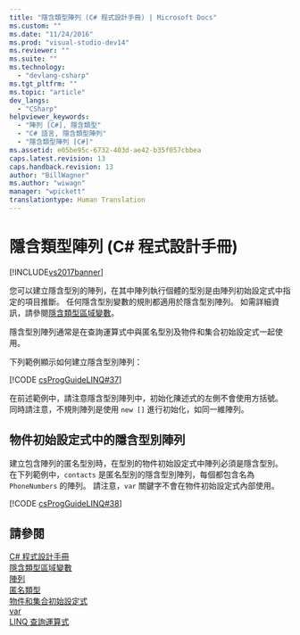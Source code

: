 ```yaml
---
title: "隱含類型陣列 (C# 程式設計手冊) | Microsoft Docs"
ms.custom: ""
ms.date: "11/24/2016"
ms.prod: "visual-studio-dev14"
ms.reviewer: ""
ms.suite: ""
ms.technology: 
  - "devlang-csharp"
ms.tgt_pltfrm: ""
ms.topic: "article"
dev_langs: 
  - "CSharp"
helpviewer_keywords: 
  - "陣列 [C#], 隱含類型"
  - "C# 語言, 隱含類型陣列"
  - "隱含類型陣列 [C#]"
ms.assetid: e05be95c-6732-403d-ae42-b35f057cbbea
caps.latest.revision: 13
caps.handback.revision: 13
author: "BillWagner"
ms.author: "wiwagn"
manager: "wpickett"
translationtype: Human Translation
---
```

# 隱含類型陣列 (C# 程式設計手冊)
[!INCLUDE[vs2017banner](../../../csharp/includes/vs2017banner.md)]

您可以建立隱含型別的陣列，在其中陣列執行個體的型別是由陣列初始設定式中指定的項目推斷。  任何隱含型別變數的規則都適用於隱含型別陣列。  如需詳細資訊，請參閱[隱含類型區域變數](../../../csharp/programming-guide/classes-and-structs/implicitly-typed-local-variables.md)。  
  
 隱含型別陣列通常是在查詢運算式中與匿名型別及物件和集合初始設定式一起使用。  
  
 下列範例顯示如何建立隱含型別陣列：  
  
 [!CODE [csProgGuideLINQ#37](../CodeSnippet/VS_Snippets_VBCSharp/csProgGuideLINQ#37)]  
  
 在前述範例中，請注意隱含型別陣列中，初始化陳述式的左側不會使用方括號。  同時請注意，不規則陣列是使用 `new []` 進行初始化，如同一維陣列。  
  
## 物件初始設定式中的隱含型別陣列  
 建立包含陣列的匿名型別時，在型別的物件初始設定式中陣列必須是隱含型別。  在下列範例中，`contacts` 是匿名型別的隱含型別陣列，每個都包含名為 `PhoneNumbers` 的陣列。  請注意，`var` 關鍵字不會在物件初始設定式內部使用。  
  
 [!CODE [csProgGuideLINQ#38](../CodeSnippet/VS_Snippets_VBCSharp/csProgGuideLINQ#38)]  
  
## 請參閱  
 [C\# 程式設計手冊](../../../csharp/programming-guide/index.md)   
 [隱含類型區域變數](../../../csharp/programming-guide/classes-and-structs/implicitly-typed-local-variables.md)   
 [陣列](../../../csharp/programming-guide/arrays/index.md)   
 [匿名類型](../../../csharp/programming-guide/classes-and-structs/anonymous-types.md)   
 [物件和集合初始設定式](../../../csharp/programming-guide/classes-and-structs/object-and-collection-initializers.md)   
 [var](../../../csharp/language-reference/keywords/var.md)   
 [LINQ 查詢運算式](../../../csharp/programming-guide/linq-query-expressions/index.md)